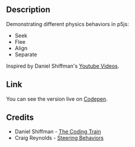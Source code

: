 ## Description
Demonstrating different physics behaviors in p5js:
- Seek
- Flee
- Align
- Separate

Inspired by Daniel Shiffman's [Youtube Videos](https://www.youtube.com/watch?v=JIz2L4tn5kM&list=PLRqwX-V7Uu6YHt0dtyf4uiw8tKOxQLvlW).

## Link
You can see the version live on [Codepen](https://codepen.io/FlorinPop17/full/rdyyjK).

## Credits
- Daniel Shiffman - [The Coding Train](https://www.youtube.com/channel/UCvjgXvBlbQiydffZU7m1_aw)
- Craig Reynolds - [Steering Behaviors](https://www.red3d.com/cwr/steer/)